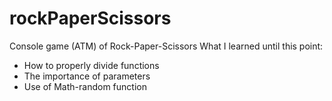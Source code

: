 # rockPaperScissors
Console game (ATM) of Rock-Paper-Scissors
What I learned until this point:
  - How to properly divide functions
  - The importance of parameters
  - Use of Math-random function